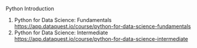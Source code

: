 Python Introduction
1. Python for Data Science: Fundamentals https://app.dataquest.io/course/python-for-data-science-fundamentals
2. Python for Data Science: Intermediate https://app.dataquest.io/course/python-for-data-science-intermediate